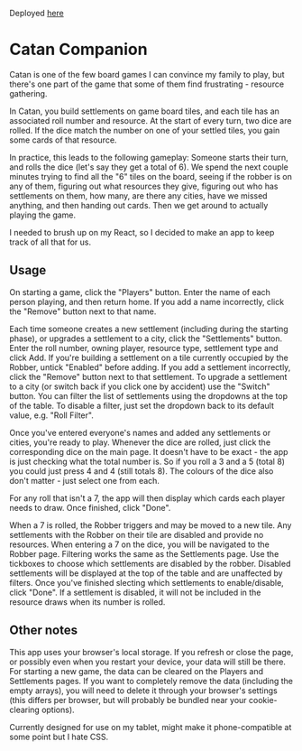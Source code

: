 Deployed [here](https://iridescent-griffin-d67dee.netlify.app/)

# Catan Companion
Catan is one of the few board games I can convince my family to play, but there's one part of the game that some of them find frustrating - resource gathering. 

In Catan, you build settlements on game board tiles, and each tile has an associated roll number and resource. At the start of every turn, two dice are rolled. If the dice match the number on one of your settled tiles, you gain some cards of that resource. 

In practice, this leads to the following gameplay: Someone starts their turn, and rolls the dice (let's say they get a total of 6). We spend the next couple minutes trying to find all the "6" tiles on the board, seeing if the robber is on any of them, figuring out what resources they give, figuring out who has settlements on them, how many, are there any cities, have we missed anything, and then handing out cards. Then we get around to actually playing the game. 

I needed to brush up on my React, so I decided to make an app to keep track of all that for us. 

## Usage
On starting a game, click the "Players" button. Enter the name of each person playing, and then return home. If you add a name incorrectly, click the "Remove" button next to that name.  

Each time someone creates a new settlement (including during the starting phase), or upgrades a settlement to a city, click the "Settlements" button. Enter the roll number, owning player, resource type, settlement type and click Add. If you're building a settlement on a tile currently occupied by the Robber, untick "Enabled" before adding.  If you add a settlement incorrectly, click the "Remove" button next to that settlement. To upgrade a settlement to a city (or switch back if you click one by accident) use the "Switch" button. 
You can filter the list of settlements using the dropdowns at the top of the table. To disable a filter, just set the dropdown back to its default value, e.g. "Roll Filter". 

Once you've entered everyone's names and added any settlements or cities, you're ready to play. Whenever the dice are rolled, just click the corresponding dice on the main page. It doesn't have to be exact - the app is just checking what the total number is. So if you roll a 3 and a 5 (total 8) you could just press 4 and 4 (still totals 8). The colours of the dice also don't matter - just select one from each. 

For any roll that isn't a 7, the app will then display which cards each player needs to draw. Once finished, click "Done". 

When a 7 is rolled, the Robber triggers and may be moved to a new tile. Any settlements with the Robber on their tile are disabled and provide no resources. When entering a 7 on the dice, you will be navigated to the Robber page. Filtering works the same as the Settlements page. Use the tickboxes to choose which settlements are disabled by the robber. Disabled settlements will be displayed at the top of the table and are unaffected by filters. Once you've finished slecting which settlements to enable/disable, click "Done". If a settlement is disabled, it will not be included in the resource draws when its number is rolled. 

## Other notes
This app uses your browser's local storage. If you refresh or close the page, or possibly even when you restart your device, your data will still be there. For starting a new game, the data can be cleared on the Players and Settlements pages. If you want to completely remove the data (including the empty arrays), you will need to delete it through your browser's settings (this differs per browser, but will probably be bundled near your cookie-clearing options). 

Currently designed for use on my tablet, might make it phone-compatible at some point but I hate CSS. 